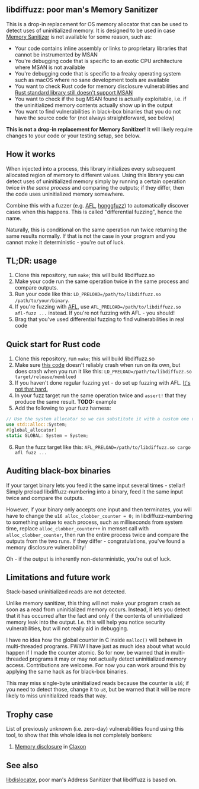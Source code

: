 ## libdiffuzz: poor man's Memory Sanitizer

This is a drop-in replacement for OS memory allocator that can be used to detect uses of uninitialized memory. It is designed to be used in case [Memory Sanitizer](https://clang.llvm.org/docs/MemorySanitizer.html) is not available for some reason, such as:

 * Your code contains inline assembly or links to proprietary libraries that cannot be instrumented by MSAN
 * You're debugging code that is specific to an exotic CPU architecture where MSAN is not available
 * You're debugging code that is specific to a freaky operating system such as macOS where no sane development tools are available
 * You want to check Rust code for memory disclosure vulnerabilities and [Rust standard library still doesn't support MSAN](https://github.com/rust-lang/rust/issues/39610)
 * You want to check if the bug MSAN found is actually exploitable, i.e. if the uninitialized memory contents actually show up in the output
 * You want to find vulnerabilities in black-box binaries that you do not have the source code for (not always straightforward, see below)

**This is not a drop-in replacement for Memory Sanitizer!** It will likely require changes to your code or your testing setup, see below.

## How it works

When injected into a process, this library initializes every subsequent allocated region of memory to different values. Using this library you can detect uses of uninitialized memory simply by running a certain operation twice *in the same process* and comparing the outputs; if they differ, then the code uses uninitialized memory somewhere.

Combine this with a fuzzer (e.g. [AFL](http://lcamtuf.coredump.cx/afl/), [honggfuzz](http://honggfuzz.com/)) to automatically discover cases when this happens. This is called "differential fuzzing", hence the name.

Naturally, this is conditional on the same operation run twice returning the same results normally. If that is not the case in your program and you cannot make it deterministic - you're out of luck.

## TL;DR: usage

 1. Clone this repository, run `make`; this will build libdiffuzz.so
 1. Make your code run the same operation twice in the same process and compare outputs.
 1. Run your code like this: `LD_PRELOAD=/path/to/libdiffuzz.so /path/to/your/binary`.
 1. If you're fuzzing with [AFL](http://lcamtuf.coredump.cx/afl/), use `AFL_PRELOAD=/path/to/libdiffuzz.so afl-fuzz ...` instead. If you're not fuzzing with AFL - you should!
 1. Brag that you've used differential fuzzing to find vulnerabilities in real code

## Quick start for Rust code

 1. Clone this repository, run `make`; this will build libdiffuzz.so
 1. Make sure [this code](https://gist.github.com/Shnatsel/0c024a51b64c6e0b6c6e66f991904816) doesn't reliably crash when run on its own, but does crash when you run it like this: `LD_PRELOAD=/path/to/libdiffuzz.so target/release/membleed`
 1. If you haven't done regular fuzzing yet - do set up fuzzing with AFL. [It's not that hard.](https://fuzz.rs/book/afl/setup.html)
 1. In your fuzz target run the same operation twice and `assert!` that they produce the same result. **TODO:** example
 1. Add the following to your fuzz harness:
 ```rust
// Use the system allocator so we can substitute it with a custom one via LD_PRELOAD
use std::alloc::System;
#[global_allocator]
static GLOBAL: System = System;
 ```
 6. Run the fuzz target like this: `AFL_PRELOAD=/path/to/libdiffuzz.so cargo afl fuzz ...`

## Auditing black-box binaries

If your target binary lets you feed it the same input several times - stellar! Simply preload libdiffuzz-numbering into a binary, feed it the same input twice and compare the outputs.

However, if your binary only accepts one input and then terminates, you will have to change the `u16 alloc_clobber_counter = 0;` in libdiffuzz-numbering to something unique to each process, such as milliseconds from system time, replace `alloc_clobber_counter++` in memset call with `alloc_clobber_counter`, then run the entire process twice and compare the outputs from the two runs. If they differ - congratulations, you've found a memory disclosure vulnerability!

Oh - if the output is inherently non-deterministic, you're out of luck.

## Limitations and future work

Stack-based uninitialized reads are not detected.

Unlike memory sanitizer, this thing will not make your program crash as soon as a read from uninitialized memory occurs. Instead, it lets you detect that it has occurred after the fact and only if the contents of uninitialized memory leak into the output. I.e. this will help you notice security vulnerabilities, but will not really aid in debugging.

I have no idea how the global counter in C inside `malloc()` will behave in multi-threaded programs. FWIW I have just as much idea about what would happen if I made the counter atomic. So for now, be warned that in multi-threaded programs it may or may not actually detect uninitialized memory access. Contributions are welcome. For now you can work around this by applying the same hack as for black-box binaries.

This may miss single-byte uninitialized reads because the counter is `u16`; if you need to detect those, change it to `u8`, but be warned that it will be more likely to miss uninitialized reads that way.

## Trophy case

List of previously unknown (i.e. zero-day) vulnerabilities found using this tool, to show that this whole idea is not completely bonkers:

 1. [Memory disclosure](https://github.com/ruuda/claxon/issues/10) in [Claxon](https://github.com/ruuda/claxon)

## See also

[libdislocator](https://github.com/mirrorer/afl/tree/master/libdislocator), poor man's Address Sanitizer that libdiffuzz is based on.
